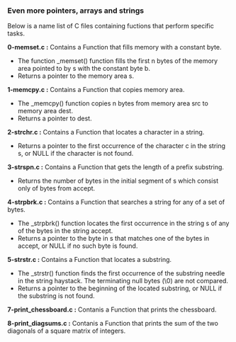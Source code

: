 ### Even more pointers, arrays and strings

Below is a name list of C files containing fuctions that perform specific tasks.

**0-memset.c :** Contains a Function that fills memory with a constant byte.  
- The function \_memset() function fills the first n bytes of the memory area pointed to by s with the constant byte b.  
- Returns a pointer to the memory area s.

**1-memcpy.c :** Contains a Function that copies memory area.  
- The \_memcpy() function copies n bytes from memory area src to memory area dest.   
- Returns a pointer to dest.    

**2-strchr.c :** Contains a Function that locates a character in a string.   
- Returns a pointer to the first occurrence of the character c in the string s, or NULL if the character is not found.

**3-strspn.c :** Contains a Function that gets the length of a prefix substring.    
- Returns the number of bytes in the initial segment of s which consist only of bytes from accept.

**4-strpbrk.c :** Contains a Function that searches a string for any of a set of bytes.  
- The \_strpbrk() function locates the first occurrence in the string s of any of the bytes in the string accept.  
- Returns a pointer to the byte in s that matches one of the bytes in accept, or NULL if no such byte is found.                                      

**5-strstr.c :** Contains a Function that locates a substring.  
- The \_strstr() function finds the first occurrence of the substring needle in the string haystack. The terminating null bytes (\0) are not compared.  
- Returns a pointer to the beginning of the located substring, or NULL if the substring is not found.  

**7-print_chessboard.c :** Contanis a Function that prints the chessboard.

**8-print_diagsums.c :** Contanis a Function that prints the sum of the two diagonals of a square matrix of integers.









